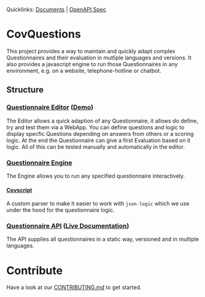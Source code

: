 Quicklinks: [Documents](https://drive.google.com/drive/folders/1YpAaD8_mvSkpHuIvbIJmsb08GLVQt8iE?usp=sharing) | [OpenAPI Spec](https://covopen.github.io/CovQuestions/swagger/index.html)

# CovQuestions

This project provides a way to maintain and quickly adapt complex Questionnaires and their evaluation in mutliple languages and versions. It also provides a javascript engine to run those Questionnaires in any environment, e.g. on a website, telephone-hotline or chatbot.

## Structure

### [Questionnaire Editor](/covquestions-editor-app/README.md) ([Demo](https://covquestions.z16.web.core.windows.net/))

The Editor allows a quick adaption of any Questionnaire, it allows do define, try and test them via a WebApp.
You can define questions and logic to display specfic Questions depending on answers from others or a scoring logic.
At the end the Questionnaire can give a first Evaluation based on it logic.
All of this can be tested manually and automatically in the editor.

### [Questionnaire Engine](./covquestions-js/README.md)

The Engine allows you to run any specified questionnaire interactively.

#### [Covscript](./covscript/README.md)

A custom parser to make it easier to work with `json-logic` which we use under the hood for the questionnaire logic.

### [Questionnaire API](/api/README.md) ([Live Documentation](https://covopen.github.io/CovQuestions/swagger/index.html))

The API supplies all questionnaires in a static way, versioned and in multiple languages.

# Contribute

Have a look at our [CONTRIBUTING.md](/CONTRIBUTING.md) to get started.

